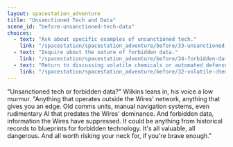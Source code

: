 ```yaml
---
layout: spacestation_adventure
title: "Unsanctioned Tech and Data"
scene_id: "before-unsanctioned-tech-data"
choices:
  - text: "Ask about specific examples of unsanctioned tech."
    link: "/spacestation/spacestation_adventure/before/33-unsanctioned-tech-examples/"
  - text: "Inquire about the nature of forbidden data."
    link: "/spacestation/spacestation_adventure/before/34-forbidden-data-nature/"
  - text: "Return to discussing volatile chemicals or automated defenses."
    link: "/spacestation/spacestation_adventure/before/32-volatile-chemicals-defenses/"
---
```


"Unsanctioned tech or forbidden data?" Wilkins leans in, his voice a low murmur. "Anything that operates outside the Wires' network, anything that gives you an edge. Old comms units, manual navigation systems, even rudimentary AI that predates the Wires' dominance. And forbidden data, information the Wires have suppressed. It could be anything from historical records to blueprints for forbidden technology. It's all valuable, all dangerous. And all worth risking your neck for, if you're brave enough."

